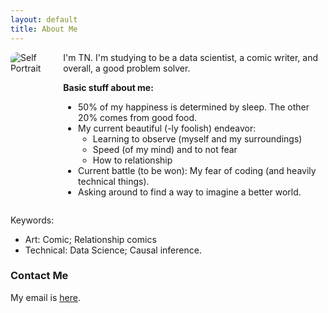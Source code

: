 ```yaml
---
layout: default
title: About Me
---
```


<div style="display: flex; align-items: flex-start; gap: 20px;">

<div>
<img src="{{ site.baseurl }}/assets/self-portrait.png" alt="Self Portrait" style="max-width: 100px; border-radius: 10px;">
</div>

<div>
I'm TN.  
I'm studying to be a data scientist, a comic writer, and overall, a good problem solver.  

**Basic stuff about me:**  
- 50% of my happiness is determined by sleep. The other 20% comes from good food.  
- My current beautiful (-ly foolish) endeavor:  
    - Learning to observe (myself and my surroundings)  
    - Speed (of my mind) and to not fear  
    - How to relationship  
- Current battle (to be won): My fear of coding (and heavily technical things).  
- Asking around to find a way to imagine a better world.  
</div>

</div>

Keywords: 
- Art: Comic; Relationship comics 
- Technical: Data Science; Causal inference.

### Contact Me
My email is [here](pltnhi11@gmail.com).
